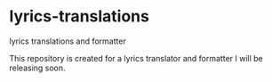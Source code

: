 # lyrics-translations
lyrics translations and formatter

This repository is created for a lyrics translator and formatter I will be releasing soon.
